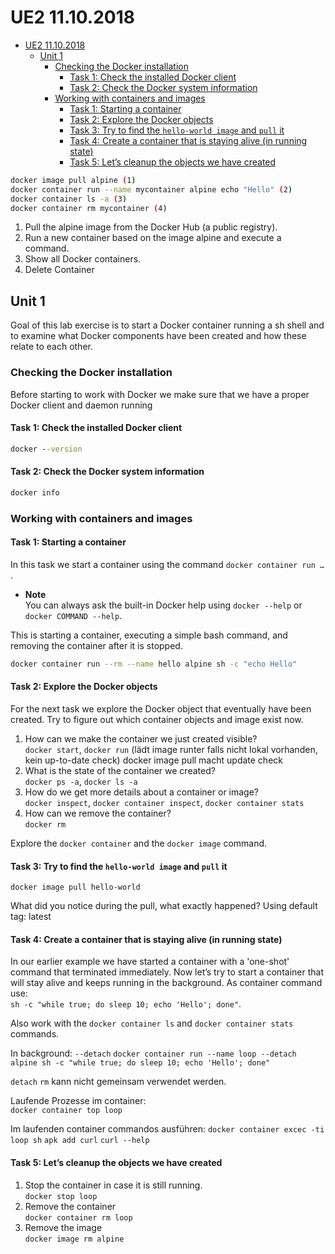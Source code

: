 # UE2 11.10.2018

- [UE2 11.10.2018](#ue2-11102018)
    - [Unit 1](#unit-1)
        - [Checking the Docker installation](#checking-the-docker-installation)
            - [Task 1: Check the installed Docker client](#task-1-check-the-installed-docker-client)
            - [Task 2: Check the Docker system information](#task-2-check-the-docker-system-information)
        - [Working with containers and images](#working-with-containers-and-images)
            - [Task 1: Starting a container](#task-1-starting-a-container)
            - [Task 2: Explore the Docker objects](#task-2-explore-the-docker-objects)
            - [Task 3: Try to find the `hello-world image` and `pull` it](#task-3-try-to-find-the-hello-world-image-and-pull-it)
            - [Task 4: Create a container that is staying alive (in running state)](#task-4-create-a-container-that-is-staying-alive-in-running-state)
            - [Task 5: Let’s cleanup the objects we have created](#task-5-lets-cleanup-the-objects-we-have-created)

```bash
docker image pull alpine (1)
docker container run --name mycontainer alpine echo "Hello" (2)
docker container ls -a (3)
docker container rm mycontainer (4)
```

1. Pull the alpine image from the Docker Hub (a public registry).
2. Run a new container based on the image alpine and execute a command.
3. Show all Docker containers.
4. Delete Container

## Unit 1

Goal of this lab exercise is to start a Docker container running a sh shell and to examine what Docker components have been created and how these relate to each other.

### Checking the Docker installation

Before starting to work with Docker we make sure that we have a proper Docker client and daemon running

#### Task 1: Check the installed Docker client

```cmd
docker --version
```

#### Task 2: Check the Docker system information

```cmd
docker info
```

### Working with containers and images

#### Task 1: Starting a container

In this task we start a container using the command `docker container run …`​.

- **Note**  
    You can always ask the built-in Docker help using `docker --help` or `docker COMMAND --help`.

This is starting a container, executing a simple bash command, and removing the container after it is stopped.

```bash
docker container run --rm --name hello alpine sh -c "echo Hello"
```

#### Task 2: Explore the Docker objects

For the next task we explore the Docker object that eventually have been created. Try to figure out which container objects and image exist now.

1. How can we make the container we just created visible?  
   `docker start`, `docker run` (lädt image runter falls nicht lokal vorhanden, kein up-to-date check)
   docker image pull macht update check
2. What is the state of the container we created?  
   `docker ps -a`, `docker ls -a` 
3. How do we get more details about a container or image?  
   `docker inspect`, `docker container inspect`, `docker container stats`
4. How can we remove the container?  
   `docker rm`

Explore the `docker container` and the `docker image` command.

#### Task 3: Try to find the `hello-world image` and `pull` it
`docker image pull hello-world`

What did you notice during the pull, what exactly happened?
Using default tag: latest

#### Task 4: Create a container that is staying alive (in running state)

In our earlier example we have started a container with a 'one-shot' command that terminated immediately. Now let’s try to start a container that will stay alive and keeps running in the background. As container command use:  
`sh -c "while true; do sleep 10; echo 'Hello'; done"`.

Also work with the `docker container ls` and `docker container stats` commands.

In background: `--detach`
`docker container run --name loop --detach alpine sh -c "while true; do sleep 10; echo 'Hello'; done"`

`detach` `rm` kann nicht gemeinsam verwendet werden.

Laufende Prozesse im container:  
`docker container top loop`

Im laufenden container commandos ausführen:
`docker container excec -ti loop sh`
`apk add curl`
`curl --help` 

#### Task 5: Let’s cleanup the objects we have created

1. Stop the container in case it is still running.  
    `docker stop loop`
2. Remove the container  
   `docker container rm loop`
3. Remove the image  
    `docker image rm alpine`
